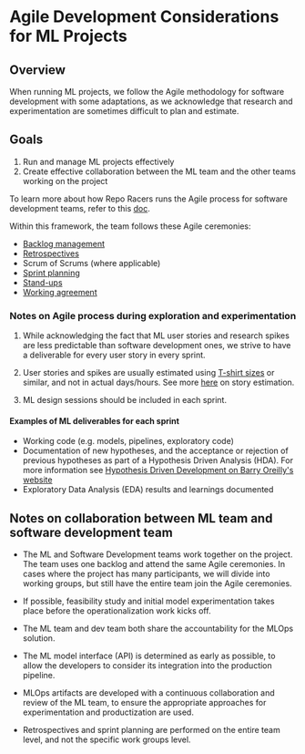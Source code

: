 # Agile Development Considerations for ML Projects

## Overview

When running ML projects, we follow the Agile methodology for software development with some adaptations, as we acknowledge that research and experimentation are sometimes difficult to plan and estimate.

## Goals

1. Run and manage ML projects effectively
2. Create effective collaboration between the ML team and the other teams working on the project

To learn more about how Repo Racers runs the Agile process for software development teams, refer to this [doc](../agile_guide/scrumban.md).

Within this framework, the team follows these Agile ceremonies:

- [Backlog management](../agile_guide/beyond_the_basics/backlog_management/backlog_management.md)
- [Retrospectives](../agile_guide/how_we_roll/how_we_roll.md)
- Scrum of Scrums (where applicable)
- [Sprint planning](../agile_guide/how_we_roll/how_we_roll.md)
- [Stand-ups](../agile_guide/how_we_roll/how_we_roll.md)
- [Working agreement](../agile_guide/beyond_the_basics/crew_contracts/working_agreement.md)

### Notes on Agile process during exploration and experimentation

1. While acknowledging the fact that ML user stories and research spikes are less predictable than software development ones, we strive to have a deliverable for every user story in every sprint.

2. User stories and spikes are usually estimated using [T-shirt sizes](../agile_guide/how_we_roll/how_we_roll.md) or similar, and not in actual days/hours. See more [here](../agile_guide/how_we_roll/how_we_roll.md) on story estimation.

3. ML design sessions should be included in each sprint.

#### Examples of ML deliverables for each sprint

- Working code (e.g. models, pipelines, exploratory code)
- Documentation of new hypotheses, and the acceptance or rejection of previous hypotheses as part of a Hypothesis Driven Analysis (HDA). For more information see [Hypothesis Driven Development on Barry Oreilly's website](https://barryoreilly.com/explore/blog/how-to-implement-hypothesis-driven-development/)
- Exploratory Data Analysis (EDA) results and learnings documented

## Notes on collaboration between ML team and software development team

- The ML and Software Development teams work together on the project. The team uses one backlog and attend the same Agile ceremonies. In cases where the project has many participants, we will divide into working groups, but still have the entire team join the Agile ceremonies.

- If possible, feasibility study and initial model experimentation takes place before the operationalization work kicks off.
- The ML team and dev team both share the accountability for the MLOps solution.
- The ML model interface (API) is determined as early as possible, to allow the developers to consider its integration into the production pipeline.
- MLOps artifacts are developed with a continuous collaboration and review of the ML team, to ensure the appropriate approaches for experimentation and
productization are used.
- Retrospectives and sprint planning are performed on the entire team level, and not the specific work groups level.
